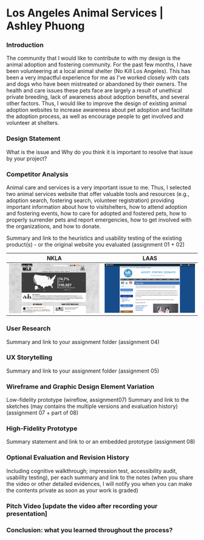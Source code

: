 # Los Angeles Animal Services | Ashley Phuong

### Introduction
The community that I would like to contribute to with my design is the animal adoption and fostering community. For the past few months, I have been volunteering at a local animal shelter (No Kill Los Angeles). This has been a very impactful experience for me as I've worked closely with cats and dogs who have been mistreated or abandoned by their owners. The health and care issues these pets face are largely a result of unethical private breeding, lack of awareness about adoption benefits, and several other factors. Thus, I would like to improve the design of existing animal adoption websites to increase awareness about pet adoption and facilitate the adoption process, as well as encourage people to get involved and volunteer at shelters.

### Design Statement
What is the issue and Why do you think it is important to resolve that issue by your project?

### Competitor Analysis
Animal care and services is a very important issue to me. Thus, I selected two animal services website that offer valuable tools and resources (e.g., adoption search, fostering search, volunteer registration) providing important information about how to visitshelters, how to attend adoption and fostering events, how to care for adopted and fostered pets, how to properly surrender pets and report emergencies, how to get involved with the organizations, and how to donate.

Summary and link to the heuristics and usability testing of the existing product(s) - or the original website you evaluated (assignment 01 + 02)

| NKLA | LAAS |
| :-------------:|:-------------:|
| ![NKLA](/NKLA.png) | ![LAAS](/LAAS.png) |

### User Research
Summary and link to your assignment folder (assignment 04)

### UX Storytelling
Summary and link to your assignment folder (assignment 05)

### Wireframe and Graphic Design Element Variation
Low-fidelity prototype (wireflow, assignment07)
Summary and link to the sketches (may contains the multiple versions and evaluation history) (assignment 07 + part of 08)

### High-Fidelity Prototype 
Summary statement and link to or an embedded prototype (assignment 08)

### Optional Evaluation and Revision History
Including cognitive walkthrough; impression test, accessibility audit, usability testing), per each summary and link to the notes (when you share the video or other detailed evidences, I will notify you when you can make the contents private as soon as your work is graded)

### Pitch Video [update the video after recording your presentation]

### Conclusion: what you learned throughout the process?

